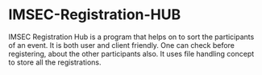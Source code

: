 # IMSEC-Registration-HUB
IMSEC Registration Hub is a program that helps on to sort the participants of an event. It is both user and client friendly. One can check before registering, about the other participants also. It uses file handling concept to store all the registrations.
